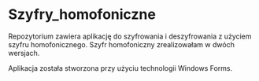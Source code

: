 # Szyfry_homofoniczne
Repozytorium zawiera aplikację do szyfrowania i deszyfrowania z użyciem szyfru homofonicznego. Szyfr homofoniczny zrealizowałam w dwóch wersjach. 

Aplikacja została stworzona przy użyciu technologii Windows Forms.
